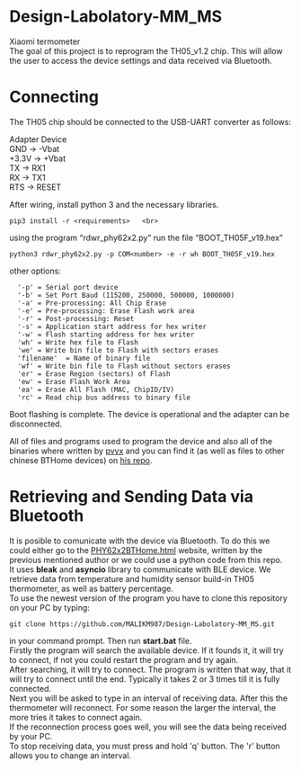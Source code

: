 # Design-Labolatory-MM_MS
  Xiaomi termometer <br>
  The goal of this project is to reprogram the TH05_v1.2 chip. This will allow the user to access the device settings and data received via Bluetooth.<br>
# Connecting
  The TH05 chip should be connected to the USB-UART converter as follows:
  
  Adapter      Device<br>
  GND     ->   -Vbat<br>
  +3.3V   ->   +Vbat<br>
  TX      ->    RX1<br>
  RX      ->    TX1<br>
  RTS     ->    RESET<br>

After wiring, install python 3 and the necessary libraries.<br>
```
pip3 install -r <requirements>   <br>
```
using the program “rdwr_phy62x2.py” run the file “BOOT_TH05F_v19.hex”  <br>
```
python3 rdwr_phy62x2.py -p COM<number> -e -r wh BOOT_TH05F_v19.hex 
```	
other options: <br>
```
  '-p' = Serial port device
  '-b' = Set Port Baud (115200, 250000, 500000, 1000000)
  '-a' = Pre-processing: All Chip Erase
  '-e' = Pre-processing: Erase Flash work area
  '-r' = Post-processing: Reset
  '-s' = Application start address for hex writer
  '-w' = Flash starting address for hex writer
  'wh' = Write hex file to Flash
  'we' = Write bin file to Flash with sectors erases
  'filename'  = Name of binary file
  'wf' = Write bin file to Flash without sectors erases
  'er' = Erase Region (sectors) of Flash
  'ew' = Erase Flash Work Area
  'ea' = Erase All Flash (MAC, ChipID/IV)
  'rc' = Read chip bus address to binary file
```
Boot flashing is complete. The device is operational and the adapter can be disconnected.<br>

All of files and programs used to program the device and also all of the binaries where written by [pvvx](https://github.com/pvvx) and you can find it (as well as files to 
other chinese BTHome devices) on [his repo](https://github.com/pvvx/THB2). <br>
# Retrieving and Sending Data via Bluetooth
It is posible to comunicate with the device via Bluetooth. To do this we could either go to the [PHY62x2BTHome.html](https://pvvx.github.io/THB2/web/PHY62x2BTHome.html) website, written by 
the previous mentioned author or we could use a python code from this repo. <br>
It uses **bleak** and **asyncio** library to communicate with BLE device. We retrieve data from temperature and humidity sensor build-in TH05 thermometer, as well as battery percentage. <br>
To use the newest version of the program you have to clone this repository on your PC by typing: 
```
git clone https://github.com/MALIKM987/Design-Labolatory-MM_MS.git
```
in your command prompt. Then run **start.bat** file.<br>
Firstly the program will search the available device. If it founds it, it will try to connect, if not you could restart the program and try again. <br>
After searching, it will try to connect. The program is written that way, that it will try to connect until the end. Typically it takes 2 or 3 times till it is fully connected. <br>
Next you will be asked to type in an interval of receiving data. After this the thermometer will reconnect. For some reason the larger the interval, the more tries it takes to connect again. <br>
If the reconnection process goes well, you will see the data being received by your PC. <br>
To stop receiving data, you must press and hold 'q' button. The 'r' button allows you to change an interval.
